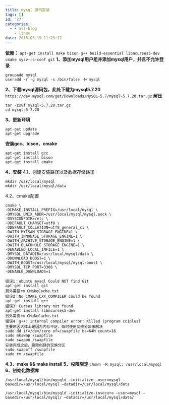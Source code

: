 ```yaml
---
title: mysql 源码安装
tags: []
id: '77'
categories:
  - - all-blog
    - linux
date: 2018-05-19 11:23:17
---
```


**依赖：** `apt-get install make bison g++ build-essential libncurses5-dev cmake sysv-rc-conf git` **1、添加mysql用户组并添加mysql用户，并且不允许登录**

```
groupadd mysql
useradd -r -g mysql -s /bin/false -M mysql
```

**2、下载mysql源码包，此处下载为mysql5.7.20** `https://dev.mysql.com/get/Downloads/MySQL-5.7/mysql-5.7.20.tar.gz` **解压**

```
tar -zxvf mysql-5.7.20.tar.gz
cd mysql-5.7.20
```

**3、更新环境**

```
apt-get update
apt-get upgrade
```

**安装gcc、bison、cmake**

```
apt-get install gcc
apt-get install bison
apt-get install cmake
```

**4、安装** 4.1、创建安装路径以及数据存储路径

```
mkdir /usr/local/mysql
mkdir /usr/local/mysql/data
```

4.2、cmake配置

```
cmake \
-DCMAKE_INSTALL_PREFIX=/usr/local/mysql \
-DMYSQL_UNIX_ADDR=/usr/local/mysql/mysql.sock \
-DSYSCONFDIR=/etc \
-DDEFAULT_CHARSET=utf8 \
-DDEFAULT_COLLATION=utf8_general_ci \
-DWITH_MYISAM_STORAGE_ENGINE=1 \
-DWITH_INNOBASE_STORAGE_ENGINE=1 \
-DWITH_ARCHIVE_STORAGE_ENGINE=1 \
-DWITH_BLACKHOLE_STORAGE_ENGINE=1 \
-DENABLED_LOCAL_INFILE=1 \
-DMYSQL_DATADIR=/usr/local/mysql/data \
-DDOWNLOAD_BOOST=1 \
-DWITH_BOOST=/usr/local/mysql/mysql-boost \
-DMYSQL_TCP_PORT=3306 \
-DENABLE_DOWNLOADS=1

错误1：ubuntu mysql Could NOT find Git
apt-get install git
另外需要rm CMakeCache.txt
错误2：No CMAKE_CXX_COMPILER could be found
apt-get install g++
错误3：Curses library not found
apt-get install libncurses5-dev
另外需要rm CMakeCache.txt
错误4：g++: internal compiler error: Killed (program cc1plus)
主要原因大体上是因为内存不足，临时使用交换分区来解决
sudo dd if=/dev/zero of=/swapfile bs=64M count=16
sudo mkswap /swapfile
sudo swapon /swapfile
安装完成之后，删除创建的交换分区
sudo swapoff /swapfile
sudo rm /swapfile
```

**4.3、make && make install** **5、权限限定** `chown -R mysql: /usr/local/mysql` **6、初始化数据库**

```
/usr/local/mysql/bin/mysqld –initialize –user=mysql –basedir=/usr/local/mysql –datadir=/usr/local/mysql/data

/usr/local/mysql/bin/mysqld –initialize-insecure –user=mysql –basedir=/usr/local/mysql/ –datadir=/usr/local/mysql/data/ 
```